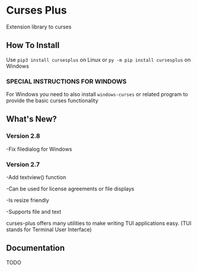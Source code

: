 # Curses Plus
Extension library to curses

## How To Install
Use ```pip3 install cursesplus```
on Linux or ```py -m pip install cursesplus```
on Windows

### SPECIAL INSTRUCTIONS FOR WINDOWS

For Windows you need to also install ```windows-curses``` or related program
to provide the basic curses functionality

## What's New?

### Version 2.8

-Fix filedialog for Windows

### Version 2.7

-Add textview() function

-Can be used for license agreements or file displays

-Is resize friendly

-Supports file and text

curses-plus offers many utilities to make writing TUI applications easy. (TUI stands for Terminal User Interface)

## Documentation

TODO